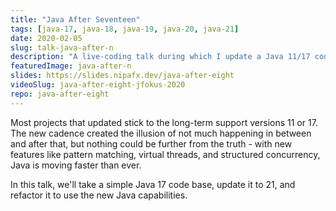 ```yaml
---
title: "Java After Seventeen"
tags: [java-17, java-18, java-19, java-20, java-21]
date: 2020-02-05
slug: talk-java-after-n
description: "A live-coding talk during which I update a Java 11/17 code base to Java 21, making good use of new language features, additional and improved APIs, and JVM capabilities"
featuredImage: java-after-n
slides: https://slides.nipafx.dev/java-after-eight
videoSlug: java-after-eight-jfokus-2020
repo: java-after-eight
---
```


Most projects that updated stick to the long-term support versions 11 or 17.
The new cadence created the illusion of not much happening in between and after that, but nothing could be further from the truth - with new features like pattern matching, virtual threads, and structured concurrency, Java is moving faster than ever.

In this talk, we'll take a simple Java 17 code base, update it to 21, and refactor it to use the new Java capabilities.
